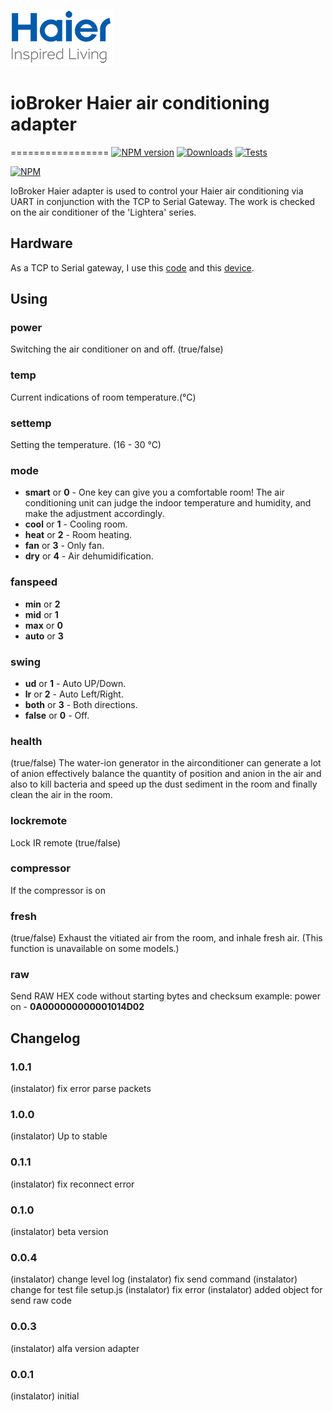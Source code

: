 ![Logo](admin/haier_admin.png)
# ioBroker Haier air conditioning adapter
=================
[![NPM version](http://img.shields.io/npm/v/iobroker.haier.svg)](https://www.npmjs.com/package/iobroker.haier)
[![Downloads](https://img.shields.io/npm/dm/iobroker.haier.svg)](https://www.npmjs.com/package/iobroker.haier)
[![Tests](http://img.shields.io/travis/instalator/ioBroker.haier/master.svg)](https://travis-ci.org/instalator/ioBroker.haier)

[![NPM](https://nodei.co/npm/iobroker.haier.png?downloads=true)](https://nodei.co/npm/iobroker.haier/)

IoBroker Haier adapter is used to control your Haier air conditioning via UART in conjunction with the TCP to Serial Gateway.
The work is checked on the air conditioner of the 'Lightera' series.

## Hardware
As a TCP to Serial gateway, I use this [code](https://github.com/instalator/ESP8266.TelnetToSerial) and this [device](https://blog.instalator.ru/archives/433).

## Using

### power
Switching the air conditioner on and off. (true/false)

### temp
Сurrent indications of room temperature.(°C)

### settemp
Setting the temperature. (16 - 30 °C)

### mode
* **smart** or **0** - One key can give you a comfortable room! The air conditioning unit can judge the indoor temperature and humidity, and make the adjustment accordingly.
* **cool**  or **1** - Cooling room.
* **heat**  or **2** - Room heating.
* **fan**   or **3** - Only fan.
* **dry**   or **4** - Air dehumidification.

### fanspeed
* **min**  or **2**
* **mid**  or **1**
* **max**  or **0**
* **auto** or **3**

### swing
* **ud**    or **1**  - Auto UP/Down.
* **lr**    or **2**  - Auto Left/Right.
* **both**  or **3**  - Both directions.
* **false** or **0**  - Off.

### health
(true/false)
The water-ion generator in the airconditioner can generate a lot of anion effectively balance the quantity of position and anion in the air and also to kill bacteria and speed up the dust sediment in the room and finally clean the air in the room.

### lockremote
Lock IR remote (true/false)

### compressor
If the compressor is on

### fresh
(true/false)
Exhaust the vitiated air from the room, and inhale fresh air.
(This function is unavailable on some models.)

### raw
Send RAW HEX code without starting bytes and checksum
example: power on - **0A000000000001014D02**


## Changelog

### 1.0.1
   (instalator) fix error parse packets

### 1.0.0
   (instalator) Up to stable

### 0.1.1
   (instalator) fix reconnect error

### 0.1.0
   (instalator) beta version

### 0.0.4
  (instalator) change level log
  (instalator) fix send command
  (instalator) change for test file setup.js
  (instalator) fix error
  (instalator) added object for send raw code
  
### 0.0.3
  (instalator) alfa version adapter

### 0.0.1
  (instalator) initial
